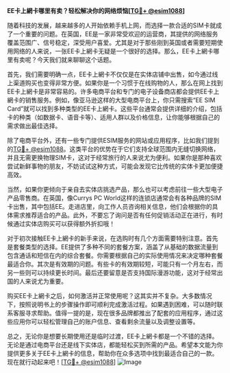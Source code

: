 **EE卡上網卡哪里有卖？轻松解决你的网络烦恼[[TG💪+ @esim1088](https://t.me/s/esim1088)]**

随着科技的发展，越来越多的人开始依赖手机上网，而选择一款合适的SIM卡就成了一个重要的问题。在英国，EE是一家非常受欢迎的运营商，其提供的网络服务覆盖范围广、信号稳定，深受用户喜爱。尤其是对于那些刚到英国或者需要短期使用网络的人来说，一张EE卡上網卡无疑是一个很好的选择。那么，EE卡上網卡哪里有卖呢？今天我们就来聊聊这个话题。

首先，我们需要明确一点，EE卡上網卡不仅仅是在实体店铺中出售，如今通过线上渠道购买也变得非常方便。如果你是一个习惯于在线购物的人，那么在网上找到EE卡上網卡是非常容易的。许多电商平台和专门的电子设备商店都会提供EE卡上網卡的销售服务。例如，像亚马逊这样的大型电商平台上，你只需搜索“EE SIM Card”就可以找到多种类型的EE卡上網卡。这些平台通常会提供详细的介绍，包括卡的种类（如数据卡、语音卡等）、适用人群以及价格信息，让你能够根据自己的需求做出最佳选择。

除了电商平台外，还有一些专门提供ESIM服务的网站或应用程序，比如我们提到的[TG💪+ @esim1088](https://t.me/s/esim1088)。这类平台的优势在于它们支持全球范围内无缝切换网络，并且无需更换物理SIM卡，这对于经常旅行的人来说尤为便利。如果你是那种喜欢尝试新鲜事物的朋友，不妨试试这种方式，可能会发现它比传统的实体卡更加便捷高效。

当然，如果你更倾向于亲自去实体店挑选产品，那么也可以考虑前往一些大型电子产品零售商。在英国，像Currys PC World这样的连锁店通常会有各种品牌的SIM卡出售，其中包括EE。走进店里，向工作人员咨询相关信息，他们会根据你的具体需求推荐适合的产品。此外，不要忘了询问是否有任何促销活动正在进行，有时候通过实体店购买可以获得额外折扣哦！

对于初次接触EE卡上網卡的新手来说，在选购时有几个方面需要特别注意。首先是套餐类型的选择。EE提供了多种不同的套餐方案，涵盖了从基础的数据流量到包含通话和短信在内的综合套餐。你需要根据自己的实际使用情况来决定哪种套餐最适合你。其次是有效期的问题。有些卡的有效期较短，可能只有一个月左右，而另一些则可以持续更长时间。最后还要留意是否支持国际漫游功能，这对于经常出国的人来说尤为重要。

购买EE卡上網卡之后，如何激活并正常使用呢？这其实并不复杂。大多数情况下，按照说明书上的步骤操作即可顺利完成激活过程。如果遇到困难，可以随时联系客服寻求帮助。值得一提的是，现在很多品牌都推出了配套的应用程序，通过这些应用你可以轻松管理自己的账户信息、查看剩余流量以及调整设置等。

总之，无论你是想要长期使用还是临时过渡，EE卡上網卡都是一个不错的选择。无论是通过电商平台还是线下实体店，都能轻松买到所需的产品。希望本文能为你提供更多关于EE卡上網卡的信息，帮助你在众多选项中找到最适合自己的一款。现在就行动起来吧！[[TG💪+ @esim1088](https://t.me/s/esim1088)] ![Image](https://i.postimg.cc/4NQfJmqS/Snipaste-2025-05-13-00-14-12.png)